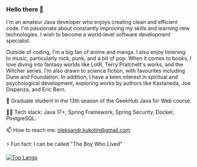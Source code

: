 ### Hello there 👋

I'm an amateur Java developer who enjoys creating clean and efficient code. I'm passionate about constantly improving my skills and learning new technologies. I wish to become a world-level software development specialist.

Outside of coding, I'm a big fan of anime and manga. I also enjoy listening to music, particularly rock, punk, and a bit of pop. When it comes to books, I love diving into fantasy worlds like LotR, Terry Pratchett's works, and the Witcher series. I'm also drawn to science fiction, with favourites including Dune and Foundation. In addition, I have a keen interest in spiritual and psychological development, exploring works by authors like Kastaneda, Joe Dispenza, and Eric Bern.

🔭 Graduate student in the 13th season of the GeekHub Java for Web course.

👨‍💻 Tech stack: Java 17+, Spring Framework, Spring Security, Docker, PostgreSQL.

📫 How to reach me: oleksandr.kukotin@gmail.com

⚡ Fun fact: I can be called "The Boy Who Lived"

[![Top Langs](https://github-readme-stats.vercel.app/api/top-langs/?username=OleksandrKukotin)](https://github.com/anuraghazra/github-readme-stats)
